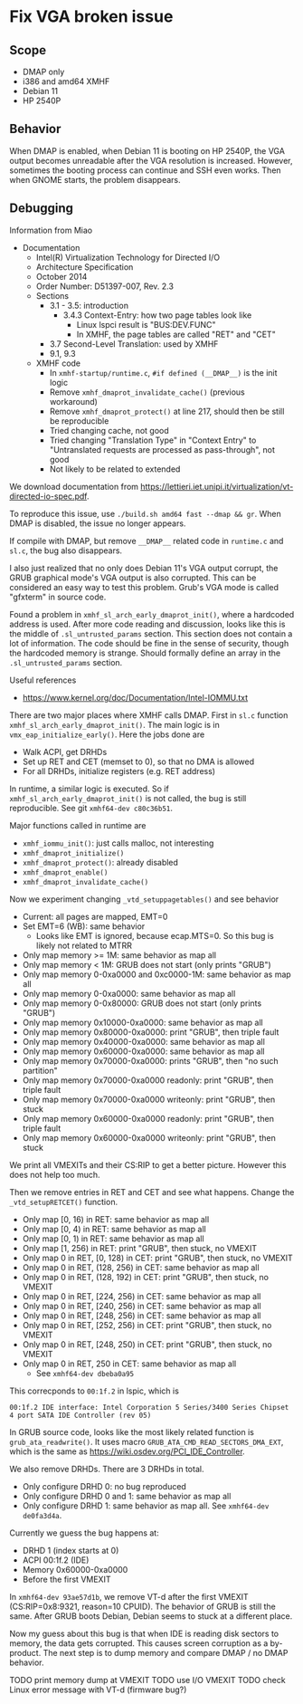 # Fix VGA broken issue

## Scope
* DMAP only
* i386 and amd64 XMHF
* Debian 11
* HP 2540P

## Behavior
When DMAP is enabled, when Debian 11 is booting on HP 2540P, the VGA output
becomes unreadable after the VGA resolution is increased. However, sometimes
the booting process can continue and SSH even works. Then when GNOME starts,
the problem disappears.

## Debugging

Information from Miao
* Documentation
	* Intel(R) Virtualization Technology for Directed I/O
	* Architecture Specification
	* October 2014
	* Order Number: D51397-007, Rev. 2.3
	* Sections
		* 3.1 - 3.5: introduction
			* 3.4.3 Context-Entry: how two page tables look like
				* Linux lspci result is "BUS:DEV.FUNC"
				* In XMHF, the page tables are called "RET" and "CET"
		* 3.7 Second-Level Translation: used by XMHF
		* 9.1, 9.3
	* XMHF code
		* In `xmhf-startup/runtime.c`, `#if defined (__DMAP__)` is the init
		  logic
		* Remove `xmhf_dmaprot_invalidate_cache()` (previous workaround)
		* Remove `xmhf_dmaprot_protect()` at line 217, should then be still be
		  reproducible
		* Tried changing cache, not good
		* Tried changing "Translation Type" in "Context Entry" to
		  "Untranslated requests are processed as pass-through", not good
		* Not likely to be related to extended

We download documentation from
<https://lettieri.iet.unipi.it/virtualization/vt-directed-io-spec.pdf>.

To reproduce this issue, use `./build.sh amd64 fast --dmap && gr`. When DMAP is
disabled, the issue no longer appears.

If compile with DMAP, but remove `__DMAP__` related code in `runtime.c` and
`sl.c`, the bug also disappears.

I also just realized that no only does Debian 11's VGA output corrupt, the GRUB
graphical mode's VGA output is also corrupted. This can be considered an easy
way to test this problem. Grub's VGA mode is called "gfxterm" in source code.

Found a problem in `xmhf_sl_arch_early_dmaprot_init()`, where a hardcoded
address is used. After more code reading and discussion, looks like this is the
middle of `.sl_untrusted_params` section. This section does not contain a lot
of information. The code should be fine in the sense of security, though the
hardcoded memory is strange. Should formally define an array in the
`.sl_untrusted_params` section.

Useful references
* <https://www.kernel.org/doc/Documentation/Intel-IOMMU.txt>

There are two major places where XMHF calls DMAP. First in `sl.c` function
`xmhf_sl_arch_early_dmaprot_init()`. The main logic is in
`vmx_eap_initialize_early()`. Here the jobs done are
* Walk ACPI, get DRHDs
* Set up RET and CET (memset to 0), so that no DMA is allowed
* For all DRHDs, initialize registers (e.g. RET address)

In runtime, a similar logic is executed. So if
`xmhf_sl_arch_early_dmaprot_init()` is not called, the bug is still
reproducible. See git `xmhf64-dev c80c36b51`.

Major functions called in runtime are
* `xmhf_iommu_init()`: just calls malloc, not interesting
* `xmhf_dmaprot_initialize()`
* `xmhf_dmaprot_protect()`: already disabled
* `xmhf_dmaprot_enable()`
* `xmhf_dmaprot_invalidate_cache()`

Now we experiment changing `_vtd_setuppagetables()` and see behavior
* Current: all pages are mapped, EMT=0
* Set EMT=6 (WB): same behavior
	* Looks like EMT is ignored, because ecap.MTS=0. So this bug is likely not
	  related to MTRR
* Only map memory >= 1M: same behavior as map all
* Only map memory < 1M: GRUB does not start (only prints "GRUB")
* Only map memory 0-0xa0000 and 0xc0000-1M: same behavior as map all
* Only map memory 0-0xa0000: same behavior as map all
* Only map memory 0-0x80000: GRUB does not start (only prints "GRUB")
* Only map memory 0x10000-0xa0000: same behavior as map all
* Only map memory 0x80000-0xa0000: print "GRUB", then triple fault
* Only map memory 0x40000-0xa0000: same behavior as map all
* Only map memory 0x60000-0xa0000: same behavior as map all
* Only map memory 0x70000-0xa0000: prints "GRUB", then "no such partition"
* Only map memory 0x70000-0xa0000 readonly: print "GRUB", then triple fault
* Only map memory 0x70000-0xa0000 writeonly: print "GRUB", then stuck
* Only map memory 0x60000-0xa0000 readonly: print "GRUB", then triple fault
* Only map memory 0x60000-0xa0000 writeonly: print "GRUB", then stuck

We print all VMEXITs and their CS:RIP to get a better picture. However this
does not help too much.

Then we remove entries in RET and CET and see what happens. Change the
`_vtd_setupRETCET()` function.
* Only map [0, 16) in RET: same behavior as map all
* Only map [0, 4) in RET: same behavior as map all
* Only map [0, 1) in RET: same behavior as map all
* Only map [1, 256) in RET: print "GRUB", then stuck, no VMEXIT
* Only map 0 in RET, [0, 128) in CET: print "GRUB", then stuck, no VMEXIT
* Only map 0 in RET, (128, 256) in CET: same behavior as map all
* Only map 0 in RET, (128, 192) in CET: print "GRUB", then stuck, no VMEXIT
* Only map 0 in RET, [224, 256) in CET: same behavior as map all
* Only map 0 in RET, [240, 256) in CET: same behavior as map all
* Only map 0 in RET, [248, 256) in CET: same behavior as map all
* Only map 0 in RET, [252, 256) in CET: print "GRUB", then stuck, no VMEXIT
* Only map 0 in RET, [248, 250) in CET: print "GRUB", then stuck, no VMEXIT
* Only map 0 in RET, 250 in CET: same behavior as map all
	* See `xmhf64-dev dbeba0a95`

This correcponds to `00:1f.2` in lspic, which is
```
00:1f.2 IDE interface: Intel Corporation 5 Series/3400 Series Chipset 4 port SATA IDE Controller (rev 05)
```

In GRUB source code, looks like the most likely related function is
`grub_ata_readwrite()`. It uses macro `GRUB_ATA_CMD_READ_SECTORS_DMA_EXT`,
which is the same as <https://wiki.osdev.org/PCI_IDE_Controller>.

We also remove DRHDs. There are 3 DRHDs in total.
* Only configure DRHD 0: no bug reproduced
* Only configure DRHD 0 and 1: same behavior as map all
* Only configure DRHD 1: same behavior as map all. See `xmhf64-dev de0fa3d4a`.

Currently we guess the bug happens at:
* DRHD 1 (index starts at 0)
* ACPI 00:1f.2 (IDE)
* Memory 0x60000-0xa0000
* Before the first VMEXIT

In `xmhf64-dev 93ae57d1b`, we remove VT-d after the first VMEXIT
(CS:RIP=0x8:9321, reason=10 CPUID). The behavior of GRUB is still the same.
After GRUB boots Debian, Debian seems to stuck at a different place.

Now my guess about this bug is that when IDE is reading disk sectors to memory,
the data gets corrupted. This causes screen corruption as a by-product. The
next step is to dump memory and compare DMAP / no DMAP behavior.

TODO print memory dump at VMEXIT
TODO use I/O VMEXIT
TODO check Linux error message with VT-d (firmware bug?)

